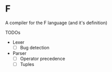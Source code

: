 # F
A compiler for the F language (and it's definition)

TODOs

- Lexer
    - [ ] Bug detection

- Parser
    - [ ] Operator precedence
    - [ ] Tuples
